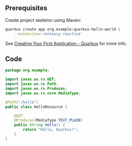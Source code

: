## Prerequisites

Create project skeleton using Maven:

```bash
quarkus create app org.example:quarkus-hello-world \
    --extension='resteasy-reactive'
```

See [Creating Your First Application - Quarkus](https://quarkus.io/guides/getting-started) for more info.

## Code

```java
package org.example;

import javax.ws.rs.GET;
import javax.ws.rs.Path;
import javax.ws.rs.Produces;
import javax.ws.rs.core.MediaType;

@Path("/hello")
public class HelloResource {

    @GET
    @Produces(MediaType.TEXT_PLAIN)
    public String hello() {
        return "Hello, Quarkus!";
    }
}
```
